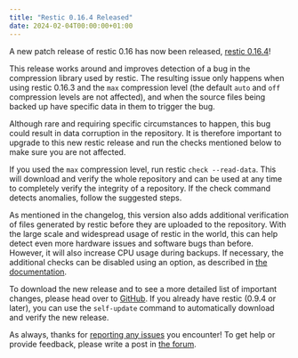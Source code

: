 ```yaml
---
title: "Restic 0.16.4 Released"
date: 2024-02-04T00:00:00+01:00
---
```


A new patch release of restic 0.16 has now been released, [restic 0.16.4](https://github.com/restic/restic/releases/v0.16.4)!

This release works around and improves detection of a bug in the compression library used by restic. The resulting issue only happens when using restic 0.16.3 and the `max` compression level (the default `auto` and `off` compression levels are not affected), and when the source files being backed up have specific data in them to trigger the bug.

Although rare and requiring specific circumstances to happen, this bug could result in data corruption in the repository. It is therefore important to upgrade to this new restic release and run the checks mentioned below to make sure you are not affected.

If you used the `max` compression level, run restic `check --read-data`. This will download and verify the whole repository and can be used at any time to completely verify the integrity of a repository. If the check command detects anomalies, follow the suggested steps.

As mentioned in the changelog, this version also adds additional verification of files generated by restic before they are uploaded to the repository. With the large scale and widespread usage of restic in the world, this can help detect even more hardware issues and software bugs than before. However, it will also increase CPU usage during backups. If necessary, the additional checks can be disabled using an option, as described in [the documentation](https://restic.readthedocs.io/en/stable/047_tuning_backup_parameters.html#data-verification).

To download the new release and to see a more detailed list of important changes, please head over to [GitHub](https://github.com/restic/restic/releases/v0.16.4). If you already have restic (0.9.4 or later), you can use the `self-update` command to automatically download and verify the new release.

As always, thanks for [reporting any issues](https://github.com/restic/restic/issues/new/choose) you encounter! To get help or provide feedback, please write a post in [the forum](https://forum.restic.net).
